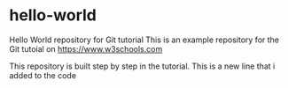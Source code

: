 # hello-world
Hello World repository for Git tutorial
This is an example repository for the Git tutoial on https://www.w3schools.com

This repository is built step by step in the tutorial.
This is a new line that i added to the code
